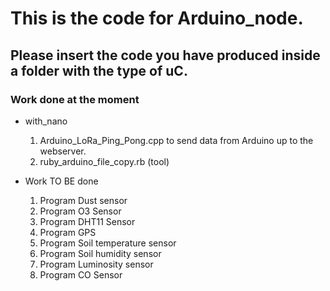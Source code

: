 

# This is the code for Arduino_node.
## Please insert the code you have produced inside a folder with the type of uC.
###  Work done at the moment 
* with_nano
	1. Arduino_LoRa_Ping_Pong.cpp to send data from Arduino up to the webserver.
	2. ruby_arduino_file_copy.rb (tool)

* Work TO BE done
	1. Program Dust sensor
	2. Program O3 Sensor
	3. Program DHT11 Sensor
	4. Program GPS
	5. Program Soil temperature sensor
	6. Program Soil humidity sensor
	7. Program Luminosity sensor
	8. Program CO Sensor

 
